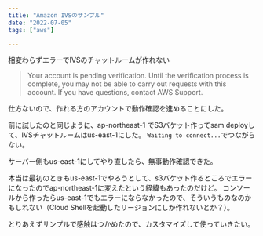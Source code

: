 ```yaml
---
title: "Amazon IVSのサンプル"
date: "2022-07-05"
tags: ["aws"]

---
```


相変わらずエラーでIVSのチャットルームが作れない
> Your account is pending verification. Until the verification process is complete, you may not be able to carry out requests with this account. If you have questions, contact AWS Support.

仕方ないので、作れる方のアカウントで動作確認を進めることにした。

前に試したのと同じように、ap-northeast-1 でS3バケット作ってsam deployして、IVSチャットルームはus-east-1にした。
`Waiting to connect...`でつながらない。

サーバー側もus-east-1にしてやり直したら、無事動作確認できた。

本当は最初のときもus-east-1でやろうとして、s3バケット作るところでエラーになったのでap-northeast-1に変えたという経緯もあったのだけど。
コンソールから作ったらus-east-1でもエラーにならなかったので、そういうものなのかもしれない（Cloud Shellを起動したリージョンにしか作れないとか？）。

とりあえずサンプルで感触はつかめたので、カスタマイズして使っていきたい。
